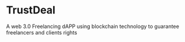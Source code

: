 # TrustDeal
A web 3.0 Freelancing dAPP using blockchain technology to guarantee freelancers and clients  rights
